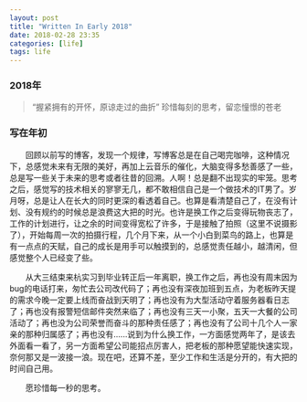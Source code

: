 ```yaml
---
layout: post
title: "Written In Early 2018"
date: 2018-02-28 23:35
categories: [life]
tags: life
---
```


### 2018年

> “握紧拥有的开怀，原谅走过的曲折”
> 珍惜每刻的思考，留恋憧憬的苍老

### 写在年初

&emsp;&emsp;回顾以前写的博客，发现一个规律，写博客总是在自己喝完咖啡，这种情况下，总感觉未来有无限的美好，再加上云音乐的催化，大脑变得多愁善感了一些，总是写一些关于未来的思考或者往昔的回溯。人啊！总是翻不出现实的牢笼。思考之后，感觉写的技术相关的寥寥无几，都不敢相信自己是一个做技术的IT男了。岁月呀，总是让人在长大的同时更深的看透着自己。也算是看清楚自己了，在没有计划、没有规约的时候总是浪费这大把的时光。也许是换工作之后变得玩物丧志了，工作的计划进行，让之余的时间变得宽松了许多，于是接触了拍照（这里不说摄影了），开始每周一次的拍摄行程，几个月下来，从一个小白到菜鸟的路上，也算是有一点点的天赋，自己的成长是用手可以触摸到的，总感觉责任越小，越清闲，但感觉整个人已经变了些。

&emsp;&emsp;从大三结束来杭实习到毕业转正后一年离职，换工作之后，再也没有周末因为bug的电话打来，匆忙去公司改代码了；再也没有深夜加班到五点，为老板昨天提的需求今晚一定要上线而奋战到天明了；再也没有为大型活动守着服务器看日志了；再也没有报警短信邮件突然来临了；再也没有三天一小聚，五天一大餐的公司活动了；再也没为公司荣誉而奋斗的那种责任感了；再也没有了公司十几个人一家亲的那种归属感了；再也没有......说到为什么换工作，一方面感觉两年了，是该去外面看一看了，另一方面希望公司能招点厉害人，把老板的那种愿望能快速实现，奈何那又是一波接一浪。现在吧，还算不差，至少工作和生活是分开的，有大把的时间自己用。

&emsp;&emsp;愿珍惜每一秒的思考。
